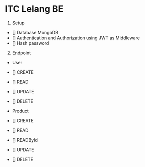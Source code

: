 # ITC Lelang BE

1. Setup
- [] Database MongoDB
- [] Authentication and Authorization using JWT as Middleware
- [] Hash password

2. Endpoint

- User
- [] CREATE 
- [] READ 
- [] UPDATE 
- [] DELETE 

- Product
- [] CREATE 
- [] READ 
- [] READById
- [] UPDATE 
- [] DELETE 
